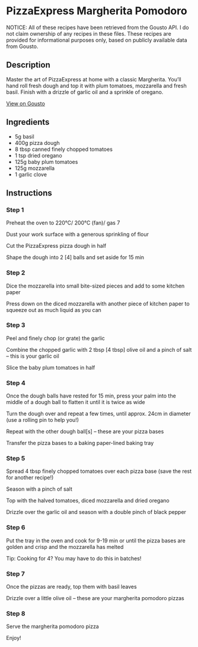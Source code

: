 # PizzaExpress Margherita Pomodoro

NOTICE: All of these recipes have been retrieved from the Gousto API. I do not claim ownership of any recipes in these files. These recipes are provided for informational purposes only, based on publicly available data from Gousto.

## Description

Master the art of PizzaExpress at home with a classic Margherita. You’ll hand roll fresh dough and top it with plum tomatoes, mozzarella and fresh basil. Finish with a drizzle of garlic oil and a sprinkle of oregano.

[View on Gousto](https://www.gousto.co.uk/recipes/cookbook/pizzaexpress-margherita-pomodoro)

## Ingredients

- 5g basil
- 400g pizza dough
- 8 tbsp canned finely chopped tomatoes
- 1 tsp dried oregano
- 125g baby plum tomatoes
- 125g mozzarella
- 1 garlic clove

## Instructions


### Step 1

Preheat the oven to 220°C/ 200°C (fan)/ gas 7

Dust your work surface with a generous sprinkling of flour

Cut the PizzaExpress pizza dough in half

Shape the dough into 2 <span class="text-danger">[4]</span> balls and set aside for 15 min


### Step 2

Dice the mozzarella into small bite-sized pieces and add to some kitchen paper

Press down on the diced mozzarella with another piece of kitchen paper to squeeze out as much liquid as you can


### Step 3

Peel and finely chop (or grate) the garlic

Combine the chopped garlic with 2 tbsp <span class="text-danger">[4 tbsp]</span> olive oil and a pinch of salt – this is your garlic oil

Slice the baby plum tomatoes in half


### Step 4

Once the dough balls have rested for 15 min, press your palm into the middle of a dough ball to flatten it until it is twice as wide

Turn the dough over and repeat a few times, until approx. 24cm in diameter (use a rolling pin to help you!)

Repeat with the other dough ball<span class="text-danger">[s] </span>– these are your pizza bases

Transfer the pizza bases to a baking paper-lined baking tray


### Step 5

Spread 4 tbsp finely chopped tomatoes over each pizza base (save the rest for another recipe!)

Season with a pinch of salt

Top with the halved tomatoes, diced mozzarella and dried oregano

Drizzle over the garlic oil and season with a double pinch of black pepper


### Step 6

Put the tray in the oven and cook for 9-19 min or until the pizza bases are golden and crisp and the mozzarella has melted

Tip: Cooking for 4? You may have to do this in batches!


### Step 7

Once the pizzas are ready, top them with basil leaves

Drizzle over a little olive oil – these are your margherita pomodoro pizzas

### Step 8

Serve the margherita pomodoro pizza

Enjoy!

